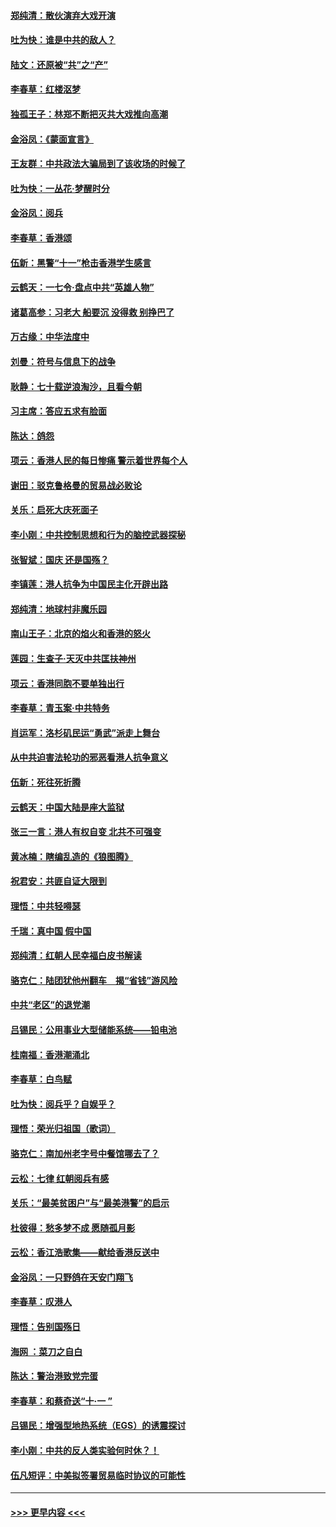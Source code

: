 #### [郑纯清：散伙演弃大戏开演](../pages/nsc993/n11570826.md?t=10060011) 
#### [吐为快：谁是中共的敌人？](../pages/nsc993/n11570817.md?t=10060011) 
#### [陆文：还原被“共”之“产”](../pages/nsc993/n11570798.md?t=10060011) 
#### [李春草：红楼沤梦](../pages/nsc993/n11569673.md?t=10060011) 
#### [独孤王子：林郑不断把灭共大戏推向高潮](../pages/nsc993/n11569381.md?t=10060011) 
#### [金浴凤：《蒙面宣言》](../pages/nsc993/n11569368.md?t=10060011) 
#### [王友群：中共政法大骗局到了该收场的时候了](../pages/nsc993/n11568940.md?t=10060011) 
#### [吐为快：一丛花‧梦醒时分](../pages/nsc993/n11567491.md?t=10060011) 
#### [金浴凤：阅兵](../pages/nsc993/n11567454.md?t=10060011) 
#### [李春草：香港颂](../pages/nsc993/n11567444.md?t=10060011) 
#### [伍新：黑警“十一”枪击香港学生感言](../pages/nsc993/n11567426.md?t=10060011) 
#### [云鹤天：一七令‧盘点中共“英雄人物”](../pages/nsc993/n11567091.md?t=10060011) 
#### [诸葛高参：习老大 船要沉 没得救 别挣巴了](../pages/nsc993/n11566976.md?t=10060011) 
#### [万古缘：中华法度中](../pages/nsc993/n11566726.md?t=10060011) 
#### [刘曼：符号与信息下的战争](../pages/nsc993/n11564655.md?t=10060011) 
#### [耿静：七十载逆浪淘沙，且看今朝](../pages/nsc993/n11564520.md?t=10060011) 
#### [习主席：答应五求有脸面](../pages/nsc993/n11563953.md?t=10060011) 
#### [陈达：鸽怨](../pages/nsc993/n11561879.md?t=10060011) 
#### [项云：香港人民的每日惨痛  警示着世界每个人](../pages/nsc993/n11559273.md?t=10060011) 
#### [谢田：驳克鲁格曼的贸易战必败论](../pages/nsc993/n11555840.md?t=10060011) 
#### [关乐：启死大庆死面子](../pages/nsc993/n11556823.md?t=10060011) 
#### [李小刚：中共控制思想和行为的脑控武器探秘](../pages/nsc993/n11556776.md?t=10060011) 
#### [张智斌：国庆  还是国殇？](../pages/nsc993/n11556617.md?t=10060011) 
#### [李镇莲：港人抗争为中国民主化开辟出路](../pages/nsc993/n11556570.md?t=10060011) 
#### [郑纯清：地球村非魔乐园](../pages/nsc993/n11555415.md?t=10060011) 
#### [南山王子：北京的焰火和香港的怒火](../pages/nsc993/n11555318.md?t=10060011) 
#### [莲园：生查子·天灭中共匡扶神州](../pages/nsc993/n11555302.md?t=10060011) 
#### [项云：香港同胞不要单独出行](../pages/nsc993/n11555276.md?t=10060011) 
#### [李春草：青玉案‧中共特务](../pages/nsc993/n11552356.md?t=10060011) 
#### [肖运军：洛杉矶民运“勇武”派走上舞台](../pages/nsc993/n11551595.md?t=10060011) 
#### [从中共迫害法轮功的邪恶看港人抗争意义](../pages/nsc993/n11540858.md?t=10060011) 
#### [伍新：死往死折腾](../pages/nsc993/n11550174.md?t=10060011) 
#### [云鹤天：中国大陆是座大监狱](../pages/nsc993/n11550155.md?t=10060011) 
#### [张三一言：港人有权自变 北共不可强变](../pages/nsc993/n11550132.md?t=10060011) 
#### [黄冰楠：瞎编乱造的《狼图腾》](../pages/nsc993/n11550082.md?t=10060011) 
#### [祝君安：共匪自证大限到](../pages/nsc993/n11550041.md?t=10060011) 
#### [理悟：中共轻嘚瑟](../pages/nsc993/n11547978.md?t=10060011) 
#### [千瑞：真中国 假中国](../pages/nsc993/n11547865.md?t=10060011) 
#### [郑纯清：红朝人民幸福白皮书解读](../pages/nsc993/n11547499.md?t=10060011) 
#### [骆克仁：陆团犹他州翻车　揭“省钱”游风险](../pages/nsc993/n11546977.md?t=10060011) 
#### [中共“老区”的退党潮](../pages/nsc993/n11545995.md?t=10060011) 
#### [吕锡民：公用事业大型储能系统——铅电池](../pages/nsc993/n11545701.md?t=10060011) 
#### [桂南福：香港潮涌北](../pages/nsc993/n11545682.md?t=10060011) 
#### [李春草：白鸟赋](../pages/nsc993/n11545663.md?t=10060011) 
#### [吐为快：阅兵乎？自娱乎？](../pages/nsc993/n11545625.md?t=10060011) 
#### [理悟：荣光归祖国（歌词）](../pages/nsc993/n11545616.md?t=10060011) 
#### [骆克仁：南加州老字号中餐馆哪去了？](../pages/nsc993/n11545120.md?t=10060011) 
#### [云松：七律 红朝阅兵有感](../pages/nsc993/n11542394.md?t=10060011) 
#### [关乐：“最美贫困户”与“最美港警”的启示](../pages/nsc993/n11542252.md?t=10060011) 
#### [杜彼得：愁多梦不成 愿随孤月影](../pages/nsc993/n11540296.md?t=10060011) 
#### [云松：香江浩歌集——献给香港反送中](../pages/nsc993/n11540149.md?t=10060011) 
#### [金浴凤：一只野鸽在天安门翔飞](../pages/nsc993/n11540280.md?t=10060011) 
#### [李春草：叹港人](../pages/nsc993/n11540119.md?t=10060011) 
#### [理悟：告别国殇日](../pages/nsc993/n11539610.md?t=10060011) 
#### [海网 ：菜刀之自白](../pages/nsc993/n11539597.md?t=10060011) 
#### [陈达：警治港致党完蛋](../pages/nsc993/n11538127.md?t=10060011) 
#### [李春草：和蔡奇送“十·一 ”](../pages/nsc993/n11537810.md?t=10060011) 
#### [吕锡民：增强型地热系统（EGS）的诱震探讨](../pages/nsc993/n11537765.md?t=10060011) 
#### [李小刚：中共的反人类实验何时休？！](../pages/nsc993/n11537669.md?t=10060011) 
#### [伍凡短评：中美拟签署贸易临时协议的可能性](../pages/nsc993/n11536773.md?t=10060011) 

----
#### [ >>> 更早内容 <<< ](../indexes/nsc993-earlier.md)

